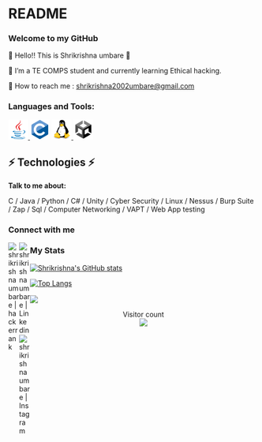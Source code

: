 # README
### Welcome to my GitHub 

👋 Hello!! This is Shrikrishna umbare 👀

🌱 I’m a TE COMPS student and currently learning Ethical hacking.

📧 How to reach me : shrikrishna2002umbare@gmail.com


<h3 align="left">Languages and Tools:</h3>
<p align="left"> 
<a href="https://www.java.com" target="_blank"> <img src="https://raw.githubusercontent.com/devicons/devicon/master/icons/java/java-original.svg" alt="java" width="40" height="40"/> </a>
<a  target="_blank"><img src="https://raw.githubusercontent.com/devicons/devicon/master/icons/c/c-original.svg" alt="C" width="40" height="40"/> </a>
<a href="https://www.linux.org/" target="_blank"><img src="https://raw.githubusercontent.com/devicons/devicon/master/icons/linux/linux-original.svg" alt="unity" width="40" height="40"/> </a>
<a href="https://unity.com/" target="_blank"><img src="https://raw.githubusercontent.com/devicons/devicon/master/icons/unity/unity-original.svg" alt="unity" width="40" height="40"/> </a> 


</p>

## ⚡ Technologies ⚡

**Talk to me about:**

C / Java / Python / C# / Unity / Cyber Security / Linux / Nessus / Burp Suite / Zap / Sql / Computer Networking / VAPT / Web App testing



### Connect with me

[<img align="left" alt="shrikrishna umbare | hackerrank" width="22px" src="https://raw.githubusercontent.com/rahuldkjain/github-profile-readme-generator/master/src/images/icons/Social/hackerrank.svg" />][hackerrank]

[hackerrank]: https://www.hackerrank.com/shrikrishna42


[<img align="left" alt="shrikrishna umbare | Linkedin" width="22px" src="https://www.iconsdb.com/icons/preview/white/linkedin-3-xxl.png" />][linkedin]

[linkedin]: https://www.linkedin.com/in/shrikrishna-umbare-6ba376216/






### My Stats


[![Shrikrishna's GitHub stats](https://github-readme-stats.vercel.app/api?username=shri142&show_icons=true&theme=dark)](https://github.com/anuraghazra/github-readme-stats)

[![Top Langs](https://github-readme-stats.vercel.app/api/top-langs/?username=shri142&theme=dark)](https://github.com/anuraghazra/github-readme-stats)



<p><img align="center" src="https://github-readme-streak-stats.herokuapp.com/?user=shri142&"/></p>

<p align="center"> 
  Visitor count<br>
  <img src="https://profile-counter.glitch.me/shri142/count.svg" />
</p>



[<img align="left" alt="shrikrishna umbare | Instagram" width="22px" src="https://www.edigitalagency.com.au/wp-content/uploads/new-instagram-logo-white-border-icon-png-large.png" />][instagram]



[instagram]: https://www.instagram.com/shri__krishna__142/









